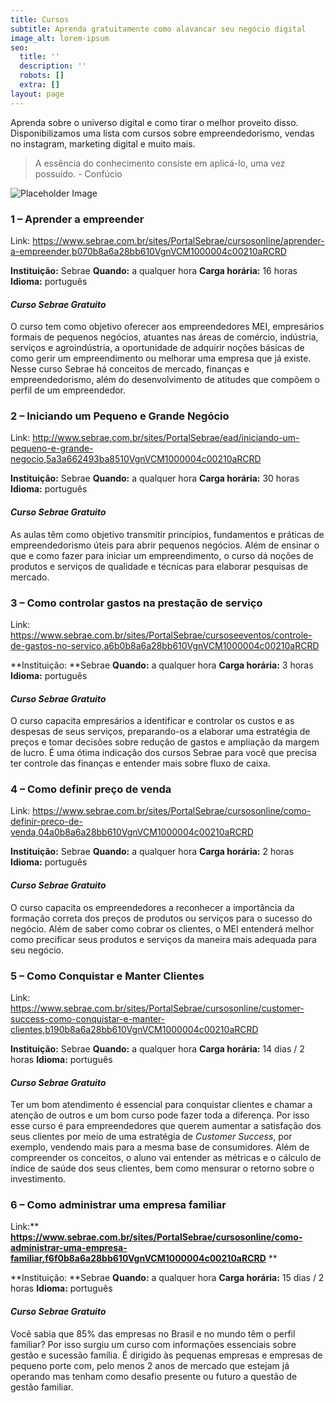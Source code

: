 ```yaml
---
title: Cursos
subtitle: Aprenda gratuitamente como alavancar seu negócio digital
image_alt: lorem-ipsum
seo:
  title: ''
  description: ''
  robots: []
  extra: []
layout: page
---
```

Aprenda sobre o universo digital e como tirar o melhor proveito disso. Disponibilizamos uma lista com cursos sobre empreendedorismo, vendas no instagram, marketing digital e muito mais.


> A essência do conhecimento consiste em aplicá-lo, uma vez possuído. - Confúcio

![Placeholder Image](https://assets.stackbit.com/components/images/default/post-4.jpeg)



### **1 – Aprender a empreender**

Link: https://www.sebrae.com.br/sites/PortalSebrae/cursosonline/aprender-a-empreender,b070b8a6a28bb610VgnVCM1000004c00210aRCRD

**Instituição:** Sebrae
**Quando:** a qualquer hora
**Carga horária:** 16 horas
**Idioma:** português

#### ***Curso Sebrae Gratuito***

O curso tem como objetivo oferecer aos empreendedores MEI, empresários formais de pequenos negócios, atuantes nas áreas de comércio, indústria, serviços e agroindústria, a oportunidade de adquirir noções básicas de como gerir um empreendimento ou melhorar uma empresa que já existe. Nesse curso Sebrae há conceitos de mercado, finanças e empreendedorismo, além do desenvolvimento de atitudes que compõem o perfil de um empreendedor.

### **2 – Iniciando um Pequeno e Grande Negócio**

Link: http://www.sebrae.com.br/sites/PortalSebrae/ead/iniciando-um-pequeno-e-grande-negocio,5a3a662493ba8510VgnVCM1000004c00210aRCRD

**Instituição:** Sebrae
**Quando:** a qualquer hora
**Carga horária:** 30 horas
**Idioma:** português

#### ***Curso Sebrae Gratuito***

As aulas têm como objetivo transmitir princípios, fundamentos e práticas de empreendedorismo úteis para abrir pequenos negócios. Além de ensinar o que e como fazer para iniciar um empreendimento, o curso dá noções de produtos e serviços de qualidade e técnicas para elaborar pesquisas de mercado.

### **3 – Como controlar gastos na prestação de serviço**

Link: https://www.sebrae.com.br/sites/PortalSebrae/cursoseeventos/controle-de-gastos-no-servico,a6b0b8a6a28bb610VgnVCM1000004c00210aRCRD

**Instituição: **Sebrae
**Quando:** a qualquer hora
**Carga horária:** 3 horas
**Idioma:** português

#### ***Curso Sebrae Gratuito***

O curso capacita empresários a identificar e controlar os custos e as despesas de seus serviços, preparando-os a elaborar uma estratégia de preços e tomar decisões sobre redução de gastos e ampliação da margem de lucro. É uma ótima indicação dos cursos Sebrae para você que precisa ter controle das finanças e entender mais sobre fluxo de caixa.

### **4 – Como definir preço de venda**

Link: https://www.sebrae.com.br/sites/PortalSebrae/cursosonline/como-definir-preco-de-venda,04a0b8a6a28bb610VgnVCM1000004c00210aRCRD

**Instituição:** Sebrae
**Quando:** a qualquer hora
**Carga horária:** 2 horas
**Idioma:** português

#### ***Curso Sebrae Gratuito***

O curso capacita os empreendedores a reconhecer a importância da formação correta dos preços de produtos ou serviços para o sucesso do negócio. Além de saber como cobrar os clientes, o MEI entenderá melhor como precificar seus produtos e serviços da maneira mais adequada para seu negócio.

### **5 – Como Conquistar e Manter Clientes**

Link: https://www.sebrae.com.br/sites/PortalSebrae/cursosonline/customer-success-como-conquistar-e-manter-clientes,b190b8a6a28bb610VgnVCM1000004c00210aRCRD

**Instituição:** Sebrae
**Quando:** a qualquer hora
**Carga horária:** 14 dias / 2 horas
**Idioma:** português

#### ***Curso Sebrae Gratuito***

Ter um bom atendimento é essencial para conquistar clientes e chamar a atenção de outros e um bom curso pode fazer toda a diferença. Por isso esse curso é para empreendedores que querem aumentar a satisfação dos seus clientes por meio de uma estratégia de *Customer Success*, por exemplo, vendendo mais para a mesma base de consumidores. Além de compreender os conceitos, o aluno vai entender as métricas e o cálculo de índice de saúde dos seus clientes, bem como mensurar o retorno sobre o investimento.

### **6 – Como administrar uma empresa familiar**

Link:** **https://www.sebrae.com.br/sites/PortalSebrae/cursosonline/como-administrar-uma-empresa-familiar,f6f0b8a6a28bb610VgnVCM1000004c00210aRCRD**
**

**Instituição: **Sebrae
**Quando:** a qualquer hora
**Carga horária:** 15 dias / 2 horas
**Idioma:** português

#### ***Curso Sebrae Gratuito***

Você sabia que 85% das empresas no Brasil e no mundo têm o perfil familiar? Por isso surgiu um curso com informações essenciais sobre gestão e sucessão família. É dirigido às pequenas empresas e empresas de pequeno porte com, pelo menos 2 anos de mercado que estejam já operando mas tenham como desafio presente ou futuro a questão de gestão familiar.

